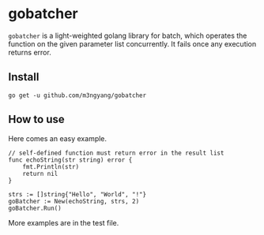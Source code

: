 gobatcher
===

`gobatcher` is a light-weighted golang library for batch, which operates the function on the given parameter list concurrently. It fails once any execution returns error.

## Install
```shell
go get -u github.com/m3ngyang/gobatcher
```

## How to use
Here comes an easy example.

```golang
// self-defined function must return error in the result list
func echoString(str string) error {
    fmt.Println(str)
    return nil
}

strs := []string{"Hello", "World", "!"}
goBatcher := New(echoString, strs, 2)
goBatcher.Run()
```

More examples are in the test file.